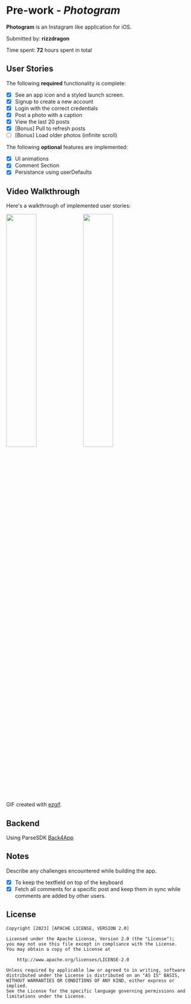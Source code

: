 # Pre-work - *Photogram*

**Photogram** is an Instagram like application for iOS.

Submitted by: **rizzdragon**

Time spent: **72** hours spent in total

## User Stories

The following **required** functionality is complete:

* [x] See an app icon and a styled launch screen.
* [x] Signup to create a new account
* [x] Login with the correct credentials
* [x] Post a photo with a caption
* [x] View the last 20 posts
* [x] [Bonus] Pull to refresh posts
* [ ] [Bonus] Load older photos (infinite scroll)

The following **optional** features are implemented:

* [x] UI animations
* [x] Comment Section 
* [x] Persistance using userDefaults

## Video Walkthrough

Here's a walkthrough of implemented user stories:

<image src="https://github.com/itsjoelsango/instagram/assets/125734516/a8d534dc-14c8-4422-a5aa-827363b40d82" width=40% height=40%>

  
<image src="https://github.com/itsjoelsango/instagram/assets/125734516/2045b835-0d89-4349-9d95-f3fdf7d33629" width=40% height=40%>


GIF created with [ezgif](https://ezgif.com).

## Backend
Using ParseSDK
[Back4App](https://www.back4app.com)

## Notes

Describe any challenges encountered while building the app.
* [x] To keep the textfield on top of the keyboard
* [x] Fetch all comments for a specific post and keep them in sync while comments are added by other users.

## License

    Copyright [2023] [APACHE LICENSE, VERSION 2.0]

    Licensed under the Apache License, Version 2.0 (the "License");
    you may not use this file except in compliance with the License.
    You may obtain a copy of the License at

        http://www.apache.org/licenses/LICENSE-2.0

    Unless required by applicable law or agreed to in writing, software
    distributed under the License is distributed on an "AS IS" BASIS,
    WITHOUT WARRANTIES OR CONDITIONS OF ANY KIND, either express or implied.
    See the License for the specific language governing permissions and
    limitations under the License.

